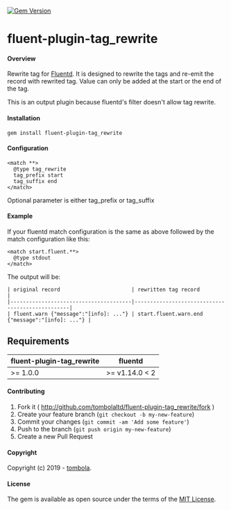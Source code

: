 [<img src="https://badge.fury.io/rb/fluent-plugin-tag_rewrite.png" alt="Gem Version" />](http://badge.fury.io/rb/fluent-plugin-tag_rewrite)
# fluent-plugin-tag_rewrite

#### Overview

Rewrite tag for [Fluentd](https://www.fluentd.org). It is designed to rewrite the tags and re-emit the record with rewrited tag. Value can only be added at the start or the end of the tag.

This is an output plugin because fluentd's filter doesn't allow tag rewrite.

#### Installation

    gem install fluent-plugin-tag_rewrite

#### Configuration

    <match **>
      @type tag_rewrite
      tag_prefix start
      tag_suffix end
    </match>
   
 Optional parameter is either tag_prefix or tag_suffix

#### Example 
  If your fluentd match configuration is the same as above followed by the match configuration like this:
 
    <match start.fluent.**>
      @type stdout
    </match> 
    
  The output will be:
  
    | original record                       | rewritten tag record                            |
    |---------------------------------------|-------------------------------------------------|
    | fluent.warn {"message":"[info]: ..."} | start.fluent.warn.end {"message":"[info]: ..."} |

## Requirements

| fluent-plugin-tag_rewrite | fluentd |
|-------------------|---------|
| >= 1.0.0 | >= v1.14.0 < 2 |

#### Contributing

1. Fork it ( http://github.com/tombolaltd/fluent-plugin-tag_rewrite/fork )
2. Create your feature branch (`git checkout -b my-new-feature`)
3. Commit your changes (`git commit -am 'Add some feature'`)
4. Push to the branch (`git push origin my-new-feature`)
5. Create a new Pull Request

#### Copyright

Copyright (c) 2019 - [tombola](https://www.tombolaarcade.co.uk).

#### License

The gem is available as open source under the terms of the [MIT License](http://opensource.org/licenses/MIT).
